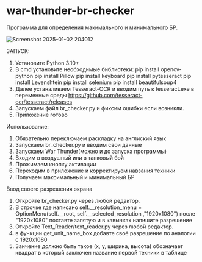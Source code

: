 # war-thunder-br-checker
Программа для определения макимального и минимального БР.

![Screenshot 2025-01-02 204012](https://github.com/user-attachments/assets/79e4f771-62e4-465a-83ba-307522663b39)



ЗАПУСК:
1. Установите Python 3.10+
2. В cmd установите необходимые библиотеки:
   pip install opencv-python
   pip install Pillow
   pip install keyboard
   pip install pytesseract
   pip install Levenshtein
   pip install selenium
   pip install beautifulsoup4
3. Далее устаналиваем Tesseract-OCR и вводим путь к tesseract.exe в переменные среды
   https://github.com/tesseract-ocr/tesseract/releases
4. Запускаем файл br_checker.py и фиксим ошибки если возникли.
5. Приложение готово

Использование:
1. Обязательно переключаем раскладку на англиский язык
2. Запускаем br_checker.py и вводим свои данные
3. Запускаем War Thunder(можно  и до запуска программы)
4. Входим в воздушный или в танковый бой
5. Прожимаем кнопку активации
6. Переходим в приложение и корректируем навзания техники
7. Получаем максимальный и минимальный БР

Ввод своего разрешения экрана
1. Откройте br_checker.py через любой редактор.
2. В строчке где написано self.__resolution_menu = OptionMenu(self.__root, self.__selected_resolution ,"1920x1080") после "1920x1080" поставте запятую и в кавычках напишите разрешение
3. Откройте Text_Reader/text_reader.py через любой редактор.
4. в функции get_unit_name_box добавте своё разрешение по аналогии с 1920x1080
5. Занчение должно быть такое (x, y, ширина, высота) обозначает квадрат в который заключен название первой техники в таблице
